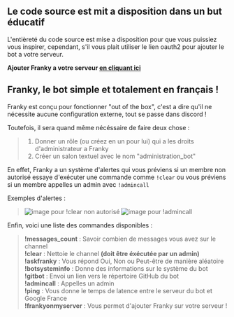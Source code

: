 ## Le code source est mit a disposition dans un but éducatif ##
L'entièreté du code source est mise a disposition pour que vous puissiez vous inspirer, cependant, s'il vous plait utiliser le lien oauth2 pour ajouter le bot a votre serveur. 

**Ajouter Franky a votre serveur [en cliquant ici](https://discordapp.com/oauth2/authorize?client_id=313789513522610176&scope=bot&permissions=0)**

## Franky, le bot simple et totalement en français ! ##
Franky est conçu pour fonctionner "out of the box", c'est a dire qu'il ne nécessite aucune configuration externe, tout se passe dans discord !

Toutefois, il sera quand même nécéssaire de faire deux chose :

> 1) Donner un rôle (ou créez en un pour lui) qui a les droits d'administrateur a Franky
> 2) Créer un salon textuel avec le nom "administration_bot"

En effet, Franky a un système d'alertes qui vous préviens si un membre non autorisé essaye d'exécuter une commande comme `!clear` ou vous préviens si un membre appelles un admin avec `!admincall`

Exemples d'alertes :  
>![image pour !clear non autorisé](https://github.com/VinCySrOw/SrOw_bot/blob/master/readme_images/Capture%20d’écran%202017-05-16%20à%2014.29.56.png)
>![image pour !admincall](https://github.com/VinCySrOw/SrOw_bot/blob/master/readme_images/Capture%20d’écran%202017-05-16%20à%2014.30.30.png)

Enfin, voici une liste des commandes disponibles :  
> **!messages_count** : Savoir combien de messages vous avez sur le channel  
> **!clear** : Nettoie le channel **(doit être éxécutée par un admin)**  
> **!askfranky** : Vous répond Oui, Non ou Peut-être de manière aléatoire  
> **!botsysteminfo** : Donne des informations sur le système du bot  
> **!gitbot** : Envoi un lien vers le répertoire GitHub du bot  
> **!admincall** : Appelles un admin  
> **!ping** : Vous donne le temps de latence entre le serveur du bot et Google France  
> **!frankyonmyserver** : Vous permet d'ajouter Franky sur votre serveur !  

